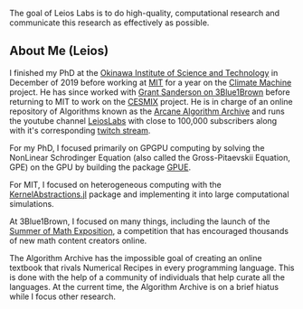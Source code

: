 The goal of Leios Labs is to do high-quality, computational research and communicate this research as effectively as possible.

## About Me (Leios)

I finished my PhD at the [Okinawa Institute of Science and Technology](https://admissions.oist.jp/) in December of 2019 before working at [MIT](https://www.mit.edu/) for a year on the [Climate Machine](https://clima.caltech.edu/) project.
He has since worked with [Grant Sanderson on 3Blue1Brown](https://www.3blue1brown.com/) before returning to MIT to work on the [CESMIX](https://cesmix.mit.edu/) project.
He is in charge of an online repository of Algorithms known as the [Arcane Algorithm Archive](https://www.algorithm-archive.org/) and runs the youtube channel [LeiosLabs](https://www.youtube.com/c/LeiosOS/) with close to 100,000 subscribers along with it's corresponding [twitch stream](https://www.twitch.tv/leioslabs).

For my PhD, I focused primarily on GPGPU computing by solving the NonLinear Schrodinger Equation (also called the Gross-Pitaevskii Equation, GPE) on the GPU by building the package [GPUE](https://gpue-group.github.io/).

For MIT, I focused on heterogeneous computing with the [KernelAbstractions.jl](https://github.com/JuliaGPU/KernelAbstractions.jl) package and implementing it into large computational simulations.

At 3Blue1Brown, I focused on many things, including the launch of the [Summer of Math Exposition](https://some.3b1b.co/), a competition that has encouraged thousands of new math content creators online.

The Algorithm Archive has the impossible goal of creating an online textbook that rivals Numerical Recipes in every programming language.
This is done with the help of a community of individuals that help curate all the languages.
At the current time, the Algorithm Archive is on a brief hiatus while I focus other research.
